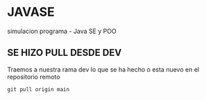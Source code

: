 # JAVASE
simulacion programa - Java SE y POO

## SE HIZO PULL DESDE DEV
Traemos a nuestra rama dev lo que se ha hecho o esta nuevo en el repositorio remoto

~~~
git pull origin main
~~~
